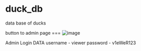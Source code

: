 # duck_db
data base of ducks


 button to admin page === ![image](https://github.com/Leus525/duck_db/assets/32685789/a11eb5e9-398e-4294-b93c-94a7a123db2c)

Admin Login DATA
username - viewer
password - v1eWeR123
